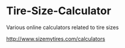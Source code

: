 Tire-Size-Calculator
====================

Various online calculators related to tire sizes

http://www.sizemytires.com/calculators
